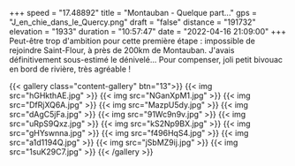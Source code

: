 +++
speed = "17.48892"
title = "Montauban - Quelque part..."
gps = "J_en_chie_dans_le_Quercy.png"
draft = "false"
distance = "191732"
elevation = "1933"
duration = "10:57:47"
date = "2022-04-16 21:09:00"
+++
Peut-être trop d'ambition pour cette première étape : impossible de rejoindre Saint-Flour, à près de 200km de Montauban. J'avais définitivement sous-estimé le dénivelé...
Pour compenser, joli petit bivouac en bord de rivière, très agréable !

{{< gallery class="content-gallery" btn="13">}}
{{< img src="hGHkthAE.jpg" >}}
{{< img src="NGanXpM1.jpg" >}}
{{< img src="DfRjXQ6A.jpg" >}}
{{< img src="MazpU5dy.jpg" >}}
{{< img src="dAgC5jFa.jpg" >}}
{{< img src="91Wc9n9v.jpg" >}}
{{< img src="uRpS9Qxz.jpg" >}}
{{< img src="kS2Np9BX.jpg" >}}
{{< img src="gHYswnna.jpg" >}}
{{< img src="f496HqS4.jpg" >}}
{{< img src="a1d1194Q.jpg" >}}
{{< img src="jSbMZ9ij.jpg" >}}
{{< img src="1suK29C7.jpg" >}}
{{< /gallery >}}

